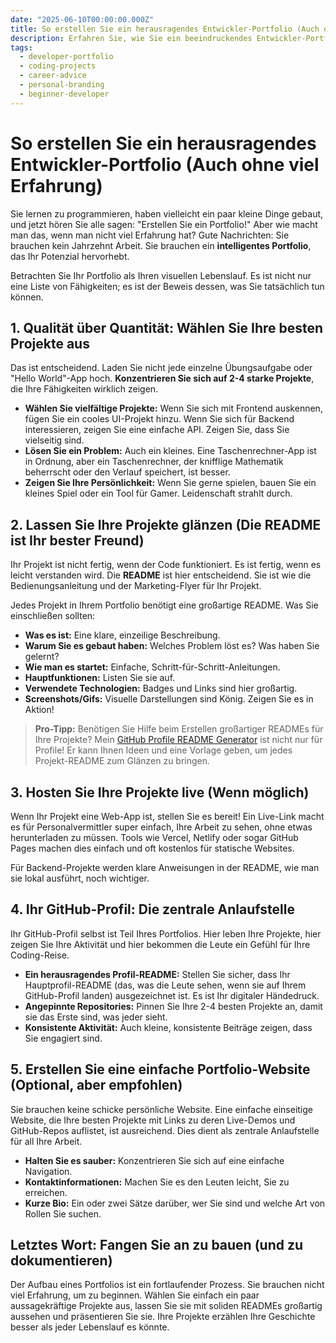 ```yaml
---
date: "2025-06-10T00:00:00.000Z"
title: So erstellen Sie ein herausragendes Entwickler-Portfolio (Auch ohne viel Erfahrung)
description: Erfahren Sie, wie Sie ein beeindruckendes Entwickler-Portfolio erstellen, das Sie bemerkbar macht, selbst wenn Sie gerade erst anfangen. Konzentrieren Sie sich auf Qualität, nicht Quantität.
tags:
  - developer-portfolio
  - coding-projects
  - career-advice
  - personal-branding
  - beginner-developer
---
```


# So erstellen Sie ein herausragendes Entwickler-Portfolio (Auch ohne viel Erfahrung)

Sie lernen zu programmieren, haben vielleicht ein paar kleine Dinge gebaut, und jetzt hören Sie alle sagen: "Erstellen Sie ein Portfolio!" Aber wie macht man das, wenn man nicht viel Erfahrung hat? Gute Nachrichten: Sie brauchen kein Jahrzehnt Arbeit. Sie brauchen ein **intelligentes Portfolio**, das Ihr Potenzial hervorhebt.

Betrachten Sie Ihr Portfolio als Ihren visuellen Lebenslauf. Es ist nicht nur eine Liste von Fähigkeiten; es ist der Beweis dessen, was Sie tatsächlich tun können.

## 1. Qualität über Quantität: Wählen Sie Ihre besten Projekte aus

Das ist entscheidend. Laden Sie nicht jede einzelne Übungsaufgabe oder "Hello World"-App hoch. **Konzentrieren Sie sich auf 2-4 starke Projekte**, die Ihre Fähigkeiten wirklich zeigen.

* **Wählen Sie vielfältige Projekte:** Wenn Sie sich mit Frontend auskennen, fügen Sie ein cooles UI-Projekt hinzu. Wenn Sie sich für Backend interessieren, zeigen Sie eine einfache API. Zeigen Sie, dass Sie vielseitig sind.
* **Lösen Sie ein Problem:** Auch ein kleines. Eine Taschenrechner-App ist in Ordnung, aber ein Taschenrechner, der knifflige Mathematik beherrscht oder den Verlauf speichert, ist besser.
* **Zeigen Sie Ihre Persönlichkeit:** Wenn Sie gerne spielen, bauen Sie ein kleines Spiel oder ein Tool für Gamer. Leidenschaft strahlt durch.

## 2. Lassen Sie Ihre Projekte glänzen (Die README ist Ihr bester Freund)

Ihr Projekt ist nicht fertig, wenn der Code funktioniert. Es ist fertig, wenn es leicht verstanden wird. Die **README** ist hier entscheidend. Sie ist wie die Bedienungsanleitung und der Marketing-Flyer für Ihr Projekt.

Jedes Projekt in Ihrem Portfolio benötigt eine großartige README. Was Sie einschließen sollten:

* **Was es ist:** Eine klare, einzeilige Beschreibung.
* **Warum Sie es gebaut haben:** Welches Problem löst es? Was haben Sie gelernt?
* **Wie man es startet:** Einfache, Schritt-für-Schritt-Anleitungen.
* **Hauptfunktionen:** Listen Sie sie auf.
* **Verwendete Technologien:** Badges und Links sind hier großartig.
* **Screenshots/Gifs:** Visuelle Darstellungen sind König. Zeigen Sie es in Aktion!

> **Pro-Tipp:** Benötigen Sie Hilfe beim Erstellen großartiger READMEs für Ihre Projekte? Mein [GitHub Profile README Generator](/de) ist nicht nur für Profile! Er kann Ihnen Ideen und eine Vorlage geben, um jedes Projekt-README zum Glänzen zu bringen.

## 3. Hosten Sie Ihre Projekte live (Wenn möglich)

Wenn Ihr Projekt eine Web-App ist, stellen Sie es bereit! Ein Live-Link macht es für Personalvermittler super einfach, Ihre Arbeit zu sehen, ohne etwas herunterladen zu müssen. Tools wie Vercel, Netlify oder sogar GitHub Pages machen dies einfach und oft kostenlos für statische Websites.

Für Backend-Projekte werden klare Anweisungen in der README, wie man sie lokal ausführt, noch wichtiger.

## 4. Ihr GitHub-Profil: Die zentrale Anlaufstelle

Ihr GitHub-Profil selbst ist Teil Ihres Portfolios. Hier leben Ihre Projekte, hier zeigen Sie Ihre Aktivität und hier bekommen die Leute ein Gefühl für Ihre Coding-Reise.

* **Ein herausragendes Profil-README:** Stellen Sie sicher, dass Ihr Hauptprofil-README (das, was die Leute sehen, wenn sie auf Ihrem GitHub-Profil landen) ausgezeichnet ist. Es ist Ihr digitaler Händedruck.
* **Angepinnte Repositories:** Pinnen Sie Ihre 2-4 besten Projekte an, damit sie das Erste sind, was jeder sieht.
* **Konsistente Aktivität:** Auch kleine, konsistente Beiträge zeigen, dass Sie engagiert sind.

## 5. Erstellen Sie eine einfache Portfolio-Website (Optional, aber empfohlen)

Sie brauchen keine schicke persönliche Website. Eine einfache einseitige Website, die Ihre besten Projekte mit Links zu deren Live-Demos und GitHub-Repos auflistet, ist ausreichend. Dies dient als zentrale Anlaufstelle für all Ihre Arbeit.

* **Halten Sie es sauber:** Konzentrieren Sie sich auf eine einfache Navigation.
* **Kontaktinformationen:** Machen Sie es den Leuten leicht, Sie zu erreichen.
* **Kurze Bio:** Ein oder zwei Sätze darüber, wer Sie sind und welche Art von Rollen Sie suchen.

## Letztes Wort: Fangen Sie an zu bauen (und zu dokumentieren)

Der Aufbau eines Portfolios ist ein fortlaufender Prozess. Sie brauchen nicht viel Erfahrung, um zu beginnen. Wählen Sie einfach ein paar aussagekräftige Projekte aus, lassen Sie sie mit soliden READMEs großartig aussehen und präsentieren Sie sie. Ihre Projekte erzählen Ihre Geschichte besser als jeder Lebenslauf es könnte.
